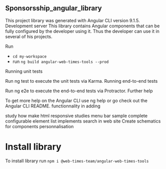 ## Sponsorsship_angular_library

This project library was generated with Angular CLI version 9.1.5.
Development server
This library contains Angular components that can be fully configured by the developer using it. Thus the developer can use it in several of his projects. 

Run  
- `cd my-workspace`
- run `ng build angular-web-times-tools --prod`

Running unit tests

Run ng test to execute the unit tests via Karma.
Running end-to-end tests

Run ng e2e to execute the end-to-end tests via Protractor.
Further help

To get more help on the Angular CLI use ng help or go check out the Angular CLI README.
functionnality in adding

study how make html responsive studies menu bar sample complete configurable element list implements search in web site Create schematics for components personnalisation

# Install library
To install library run `npm i @web-times-team/angular-web-times-tools` 
